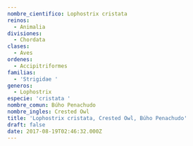 ```yaml
---
nombre_cientifico: Lophostrix cristata
reinos:
  - Animalia
divisiones:
  - Chordata
clases:
  - Aves
ordenes:
  - Accipitriformes
familias:
  - 'Strigidae '
generos:
  - Lophostrix
especie: 'cristata '
nombre_comun: Búho Penachudo
nombre_ingles: Crested Owl
title: 'Lophostrix cristata, Crested Owl, Búho Penachudo'
draft: false
date: 2017-08-19T02:46:32.000Z
---
```


